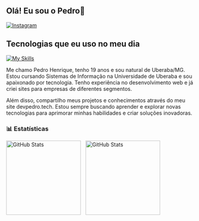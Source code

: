 ## Olá! Eu sou o Pedro🥇

[![Instagram](https://img.shields.io/badge/Instagram-E4405F?style=for-the-badge&logo=instagram&logoColor=white)](https://instagram.com/pedro_hcm_)

## Tecnologias que eu uso no meu dia

[![My Skills](https://skillicons.dev/icons?i=js,html,css,java,c,git,github,idea,kali,linux,mysql,nodejs,npm,php,postman,vscode,ts,react)](https://skillicons.dev)


Me chamo Pedro Henrique, tenho 19 anos e sou natural de Uberaba/MG. Estou cursando Sistemas de Informação na Universidade de Uberaba e sou apaixonado por tecnologia. Tenho experiência no desenvolvimento web e já criei sites para empresas de diferentes segmentos.

Além disso, compartilho meus projetos e conhecimentos através do meu site devpedro.tech. Estou sempre buscando aprender e explorar novas tecnologias para aprimorar minhas habilidades e criar soluções inovadoras.

### 📊 Estatísticas

<p>
  <img 
    align="left" 
    alt="GitHub Stats" 
    height="200" 
    style="padding-right: 10px;" 
    src="https://github-readme-stats.vercel.app/api?username=PedroSIUberaba&show_icons=true&theme=tokyonight&include_all_commits=true&locale=pt-br" 
  />

<img 
      align="left" 
      alt="GitHub Stats" 
      height="200" 
      src="https://github-readme-stats.vercel.app/api/top-langs/?username=PedroSIUberaba&theme=tokyonight&layout=compact&custom_title=Tecnologias&langs_count=9" 
  />

</p>


